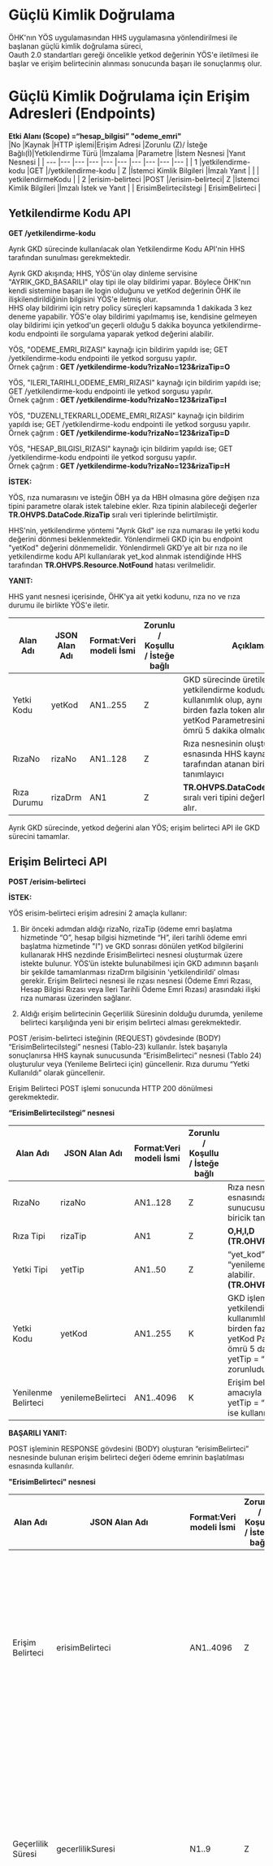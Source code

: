 # 	Güçlü Kimlik Doğrulama <!-- omit in toc -->
<!--
- [Yetkilendirme Kodu API](#yetkilendirme-kodu)
- [Erişim Belirteci API](#erisim-belirteci)

-->

ÖHK'nın YÖS uygulamasından HHS uygulamasına yönlendirilmesi ile başlanan güçlü kimlik doğrulama süreci,<br> Oauth 2.0 standartları gereği öncelikle yetkod değerinin YÖS'e iletilmesi ile başlar ve erişim belirtecinin alınması sonucunda başarı ile sonuçlanmış olur.


#  Güçlü Kimlik Doğrulama için Erişim Adresleri (Endpoints)

**Etki Alanı (Scope) =“hesap_bilgisi”  "odeme_emri"**  
|No  |Kaynak |HTTP işlemi|Erişim Adresi |Zorunlu (Z)/ İsteğe Bağlı(İ)|Yetkilendirme Türü |İmzalama |Parametre |İstem Nesnesi |Yanıt Nesnesi |
| --- |--- |--- |--- |--- |--- |--- |--- |--- |--- |
| 1 |yetkilendirme-kodu |GET |/yetkilendirme-kodu | Z |İstemci Kimlik Bilgileri |İmzalı Yanıt | |  | yetkilendirmeKodu |
| 2 |erisim-belirteci |POST |/erisim-belirteci| Z |İstemci Kimlik Bilgileri |İmzalı İstek ve Yanıt | | ErisimBelirteciIstegi  | ErisimBelirteci |

## Yetkilendirme Kodu API

**GET /yetkilendirme-kodu**


Ayrık GKD sürecinde kullanılacak olan Yetkilendirme Kodu API'nin  HHS tarafından sunulması gerekmektedir. 

Ayrık GKD akışında; HHS, YÖS'ün olay dinleme servisine "AYRIK_GKD_BASARILI" olay tipi ile olay bildirimi yapar. Böylece ÖHK'nın kendi sistemine başarı ile login olduğunu ve yetKod değerinin ÖHK ile ilişkilendirildiğinin bilgisini YÖS'e iletmiş olur. <br>
HHS olay bildirimi için retry policy süreçleri kapsamında 1 dakikada 3 kez deneme yapabilir. YÖS'e olay bildirimi yapılmamış ise, kendisine gelmeyen olay bildirimi için yetkod'un geçerli olduğu 5 dakika boyunca yetkilendirme-kodu endpointi ile sorgulama yaparak yetkod değerini alabilir.  

YÖS, "ODEME_EMRI_RIZASI" kaynağı için bildirim yapıldı ise; GET /yetkilendirme-kodu endpointi ile yetkod sorgusu yapılır.  
Örnek çağrım : 
**GET /yetkilendirme-kodu?rizaNo=123&rizaTip=O**

YÖS, "ILERI_TARIHLI_ODEME_EMRI_RIZASI" kaynağı için bildirim yapıldı ise; GET /yetkilendirme-kodu endpointi ile yetkod sorgusu yapılır.  
Örnek çağrım : 
**GET /yetkilendirme-kodu?rizaNo=123&rizaTip=I**

YÖS, "DUZENLI_TEKRARLI_ODEME_EMRI_RIZASI" kaynağı için bildirim yapıldı ise; GET /yetkilendirme-kodu endpointi ile yetkod sorgusu yapılır.  
Örnek çağrım : 
**GET /yetkilendirme-kodu?rizaNo=123&rizaTip=D**

YÖS, "HESAP_BILGISI_RIZASI" kaynağı için bildirim yapıldı ise; GET /yetkilendirme-kodu endpointi ile yetkod sorgusu yapılır.   
Örnek çağrım : 
**GET /yetkilendirme-kodu?rizaNo=123&rizaTip=H**

**İSTEK:**

YÖS, rıza numarasını ve isteğin ÖBH ya da HBH olmasına göre değişen rıza tipini parametre olarak istek talebine ekler. Rıza tipinin alabileceği değerler **TR.OHVPS.DataCode.RizaTip** sıralı veri tiplerinde belirtilmiştir.

HHS'nin, yetkilendirme yöntemi "Ayrık Gkd" ise  rıza numarası ile yetki kodu değerini dönmesi beklenmektedir. Yönlendirmeli GKD için bu endpoint "yetKod" değerini dönmemelidir. Yönlendirmeli GKD’ye ait bir rıza no ile yetkilendirme kodu API kullanılarak yet_kod alınmak istendiğinde HHS tarafından **TR.OHVPS.Resource.NotFound** hatası verilmelidir.

**YANIT:**  

HHS yanıt nesnesi içerisinde, ÖHK'ya ait yetki kodunu, rıza no ve rıza durumu ile birlikte YÖS'e iletir. 

|Alan Adı |JSON Alan Adı	|Format:Veri modeli İsmi	|Zorunlu / Koşullu /  İsteğe bağlı	|Açıklama	|
| --- | --- | --- | --- | --- | 
| Yetki Kodu | yetKod | AN1..255 | Z | GKD sürecinde üretilen yetkilendirme kodudur. Tek kullanımlık olup, aynı yetKod ile birden fazla token alınamaz. yetKod Parametresinin yaşam ömrü 5 dakika olmalıdır.  | 
| RızaNo | rizaNo | AN1..128 | Z | Rıza nesnesinin oluşturulması esnasında HHS kaynak sunucusu tarafından atanan biricik tanımlayıcı | 
| Rıza Durumu |	rizaDrm	| AN1 |	Z |	**TR.OHVPS.DataCode.RizaDurumu** sıralı veri tipini değerlerinden birini alır. |

Ayrık GKD sürecinde, yetkod değerini alan YÖS; erişim belirteci API ile GKD sürecini tamamlar.

## Erişim Belirteci API

**POST /erisim-belirteci** 


**İSTEK:**

YÖS erisim-belirteci erişim adresini 2 amaçla kullanır:   

1.	Bir önceki adımdan aldığı rizaNo, rizaTip (ödeme emri başlatma hizmetinde “O”, hesap bilgisi hizmetinde “H”, ileri tarihli ödeme emri başlatma hizmetinde "I") ve GKD sonrası dönülen yetKod bilgilerini kullanarak HHS nezdinde ErisimBelirteci nesnesi oluşturmak üzere istekte bulunur. YÖS’ün istekte bulunabilmesi için GKD adımının başarılı bir şekilde tamamlanması rizaDrm bilgisinin ‘yetkilendirildi’ olması gerekir. Erişim Belirteci nesnesi ile rızası nesnesi (Ödeme Emri Rızası, Hesap Bilgisi Rızası veya İleri Tarihli Ödeme Emri Rızası) arasındaki ilişki rıza numarası üzerinden sağlanır.  

2.	Aldığı erişim belirtecinin Geçerlilik Süresinin dolduğu durumda, yenileme belirteci karşılığında yeni bir erişim belirteci alması gerekmektedir.  


POST /erisim-belirteci isteğinin (REQUEST) gövdesinde (BODY)  “ErisimBelirteciIstegi” nesnesi (Tablo-23) kullanılır. İstek başarıyla sonuçlanırsa HHS kaynak sunucusunda “ErisimBelirteci” nesnesi (Tablo 24) oluşturulur veya (Yenileme Belirteci için) güncellenir. Rıza durumu “Yetki Kullanıldı” olarak güncellenir.

Erişim Belirteci POST işlemi sonucunda HTTP 200 dönülmesi gerekmektedir. 


**“ErisimBelirteciIstegi” nesnesi**

|Alan Adı |JSON Alan Adı	|Format:Veri modeli İsmi	|Zorunlu / Koşullu /  İsteğe bağlı	|Açıklama	|
| --- | --- | --- | --- | --- | 
| RızaNo | rizaNo | AN1..128 | Z | Rıza nesnesinin oluşturulması esnasında HHS kaynak sunucusu tarafından atanan biricik tanımlayıcı | 
| Rıza Tipi | rizaTip | AN1 | Z | **O,H,I,D (TR.OHVPS.DataCode.RizaTip)** | 
| Yetki Tipi | yetTip | AN1..50 | Z | “yet_kod” yada “yenileme_belirteci” değerini alabilir. **(TR.OHVPS.DataCode.YetTip)** | 
| Yetki Kodu | yetKod | AN1..255 | K | GKD işleminden dönen yetkilendirme kodudur. Tek kullanımlık olup, aynı yetKod ile birden fazla token alınamaz. yetKod Parametresinin yaşam ömrü 5 dakika olmalıdır.<br>yetTip = “yet_kod” ise zorunludur. | 
| Yenilenme Belirteci | yenilemeBelirteci | AN1..4096   | K | Erişim belirtecinin yenilenmesi amacıyla kullanılır.<br>yetTip = “yenileme_belirteci” ise kullanımı zorunludur. | 


**BAŞARILI YANIT:**


POST işleminin RESPONSE gövdesini (BODY) oluşturan “erisimBelirteci” nesnesinde bulunan erişim belirteci değeri ödeme emrinin başlatılması esnasında kullanılır.


**"ErisimBelirteci" nesnesi**

|Alan Adı |JSON Alan Adı	|Format:Veri modeli İsmi	|Zorunlu / Koşullu /  İsteğe bağlı	|Açıklama	|
| --- | --- | --- | --- | --- | 
| Erişim Belirteci | erisimBelirteci | AN1..4096 | Z | Yetkilendirme Kodu karşılığında HHS tarafından dönülen ve sonraki hesap bilgisi ve ödeme emri servislerine erişimde kullanılan bilgidir.<br>[Bölüm 3.6 Karakter Kodlama](temel-prensipler.html#_3-6-karakter-kodlama)  bölümünde açıklanan karakter formatında gönderilmesi beklenmektedir. Yenileme belirteci ile birden fazla erişim belirteci alınması durumunda verilen tüm erişim belirteçlerinin süreleri bitene kadar geçerli olmalıdır.  | 
| Geçerlilik Süresi | gecerlilikSuresi | N1..9 | Z | Erişim Belirtecini saniye cinsinden geçerlilik süresidir.<br> Erişim belirteci geçerli olduğu son tarih ;<br>Hesap Bilgisi Rızası için en fazla 30 gün en az ise 1 gün olmalıdır.  Erişimin Geçerli Olduğu Son Tarih(erisimIzniSonTrh); Erişim Belirteci Geçerlilik Süresi'nden küçük ise Erişimin Geçerli Olduğu Son Tarih değeri ile sınırlıdır.<br>Ödeme Emri Rızası ,İleri Tarihli Ödeme Emri Rızası ve Düzenli Tekrarlı Ödeme Emri Rızası için 5 dakika olmalıdır. | 
| Yenileme Belirteci | yenilemeBelirteci | AN1..4096 | Z | Erişim belirtecinin yenilenmesi amacıyla kullanılır.<br> [Bölüm 3.6 Karakter Kodlama](temel-prensipler.html#_3-6-karakter-kodlama) bölümünde açıklanan karakter formatında gönderilmesi beklenmektedir. **Yenileme Belirteci ile Erişim Belirteci isteği yapıldığında HHS'nin döndüğü yanıt içerisindeki yenilemeBelirteci değerini kesinlikle değiştirmemesi gerekmektedir.Yenileme belirteci rıza süresi boyunca güncellenmemelidir.** | 
| Yenileme Belirteci Geçerlik Süresi | yenilemeBelirteciGecerlilikSuresi | N1..9 | Z | Yenileme belirtecinin saniye cinsinden geçerlilik süresidir.<br>Yenileme belirtecinin geçerli olduğu son tarih ;<br>Hesap Bilgisi için Erişimin Geçerli Olduğu Son Tarih ile sınırlı olmalıdır.<br>Bu tarih geldiği zaman Hesap Bilgisi Rıza Durumunu ”Yetki Sonlandırıldı” statüsüne çekilmesi gerekir.<br>Ödeme Başlatma için Rıza Oluşturma Zamanından 15 gün sonrası olmalıdır.<br><br>15 gün süresi sorgulama servislerinin çağrımını destekleyecek şekilde uzun tutulmuştur.<br>Ödeme emri 5 dakika içinde gerçekleştirilmelidir. Gerçekleşmediğinde 4.2.8 bölümünde aktarılan rıza statü güncellemesi yapılmalıdır. <br><br>Yenileme belirteci geçerlilik süresi, İleri Tarihli Ödeme Emri Başlatma için talimatın gerçekleşeceği zamandan 15 gün sonrası olmalıdır. Talimat gerçekleştikten sonrası için 15 gün süreyle sorgulama servislerinin çağrımını destekleyecek şekilde uzun tutulmuştur.<br><br>Yenileme belirteci geçerlilik süresi, Düzenli Tekrarlı Ödeme Emri Başlatma için talimatın gerçekleşeceği **son ödeme günü** zamanından 5 gün sonrası olmalıdır. Son talimat gerçekleştikten sonrası için 5 gün süreyle sorgulama servislerinin çağrımını destekleyecek şekilde uzun tutulmuştur.|

erisim-belirteci erisim noktasından elde edilen erisimBelirteci, ilişkilendirildiği nesne veya işlem için gönderilen POST isteği başlığında x-access-token alanında iletilir.

Yenilenme Belirteci (refreshToken) kullanılarak Erişim Belirteci (accessToken) alındığında, dönen yanıttaki Yenileme Belirteci Geçerlik Süresi (yenilemeBelirteciGecerlilikSuresi) geçen süre eksiltilerek, kalan zamanın saniye cinsinden hesaplanmasıyla iletilmelidir.


Erişim Belirteci API çağrımı sırasında rıza durumları kontrol edilmelidir. Bu kontrollerin nasıl yapılması gerektiği 4-Rıza Durumları bölümünde aktarılmıştır.


Yenileme belirteci karşılığında yeni bir erişim belirteci alınması sırasında HHS'nin döndüğü hata yanıtında httpCode = 401 ve errorCode = "TR.OHVPS.Connection.InvalidToken" gelirse YÖS önce rızanın durumu sorgulamalıdır. <br>
    Eğer geçerli bir rıza ise; HHS veya YÖS tarafında bir sorun olduğu anlaşılmalıdır. Sistem tarafından hata üretilmeli ve sorun incelenmelidir.<br>
    Eğer geçerli bir rıza değil ise YÖS tarafındaki rıza durumu güncellenmelidir.<br>